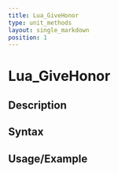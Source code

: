 ```yaml
---
title: Lua_GiveHonor
type: unit_methods
layout: single_markdown
position: 1
---
```


# Lua_GiveHonor

## Description

## Syntax

## Usage/Example


